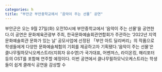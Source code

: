 ```yaml
---
categories: h
title: "부안군 부안중학교에서 ‘음악이 주는 선물’ 공연"
---
```

부안군은 오는 9월 27일(화) 오전10시에 부안중학교에서 ‘음악이 주는 선물’을 공연한다.이 공연은 문화체육관광부 주최, 한국문화예술회관연합회가 주관하는 ‘2022년 지역문화예술회관 문화가 있는 날’ 공모사업에 선정된 「부안 아트 딜리버리」의 작품으로 학생들에게 다양한 문화예술체험의 기회를 제공하고자 기획됐다.‘음악이 주는 선물’은 클나무필하모닉오케스트라(지휘자 유수영)가 국가대표, 어벤져스, 라이온킹, 해리포터 등의 OST를 포함해 연주할 예정이다. 이번 공연에서 클나무필하모닉오케스트라는 학생들이 쉽게 클래식 공연을 감상할 수